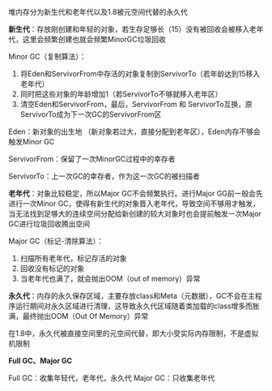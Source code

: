 堆内存分为新生代和老年代以及1.8被元空间代替的永久代





**新生代**：存放刚创建和年轻的对象，若生存足够长（15）没有被回收会被移入老年代，这里会频繁创建也就会频繁MinorGC垃圾回收



Minor GC（复制算法）：

1. 将Eden和ServivorFrom中存活的对象复制到ServivorTo（若年龄达到15移入老年代）
2. 同时把这些对象的年龄增加1（若ServivorTo不够就移入老年区）
3. 清空Eden和ServivorFrom，最后，ServivorFrom 和 ServivorTo互换，原ServivorTo成为下一次GC的ServivorFrom区



Eden：新对象的出生地 （新对象若过大，直接分配到老年区），Eden内存不够会触发Minor GC

ServivorFrom：保留了一次MinorGC过程中的幸存者

ServivorTo：上一次GC的幸存者，作为这一次GC的被扫描者





**老年代**：对象比较稳定，所以Major GC不会频繁执行。进行Major GG前一般会先进行一次Minor GC，使得有新生代的对象晋入老年代，导致空间不够用才触发，当无法找到足够大的连续空间分配给新创建的较大对象时也会提前触发一次Major GC进行垃圾回收腾出空间



Major GC（标记-清除算法）：

1. 扫描所有老年代，标记存活的对象
2. 回收没有标记的对象
3. 当老年代也满了，就会抛出OOM（out of memory）异常



**永久代**：内存的永久保存区域，主要存放class和Meta（元数据），GC不会在主程序运行期间对永久区域进行清理，这导致永久代区域随着类加载的class增多而胀满，最终抛出OOM（Out Of Memory）异常

在1.8中，永久代被直接空间里的元空间代替，即大小受实际内存限制，不是虚拟机限制





**Full GC、Major GC**

Full GC：收集年轻代，老年代，永久代
Major GC：只收集老年代